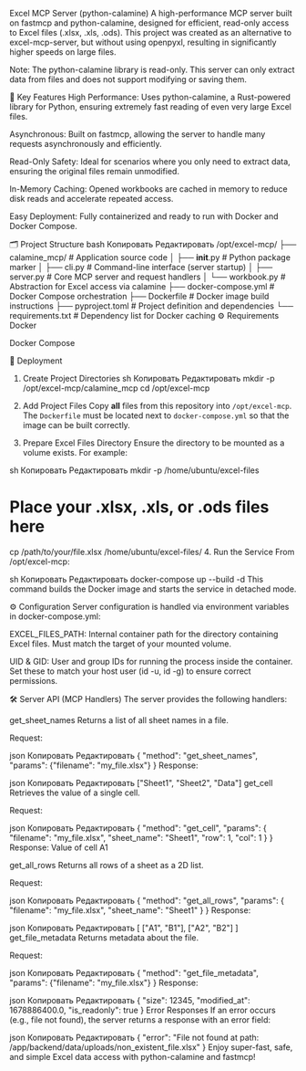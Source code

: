 Excel MCP Server (python-calamine)
A high-performance MCP server built on fastmcp and python-calamine, designed for efficient, read-only access to Excel files (.xlsx, .xls, .ods).
This project was created as an alternative to excel-mcp-server, but without using openpyxl, resulting in significantly higher speeds on large files.

Note:
The python-calamine library is read-only. This server can only extract data from files and does not support modifying or saving them.

🚀 Key Features
High Performance:
Uses python-calamine, a Rust-powered library for Python, ensuring extremely fast reading of even very large Excel files.

Asynchronous:
Built on fastmcp, allowing the server to handle many requests asynchronously and efficiently.

Read-Only Safety:
Ideal for scenarios where you only need to extract data, ensuring the original files remain unmodified.

In-Memory Caching:
Opened workbooks are cached in memory to reduce disk reads and accelerate repeated access.

Easy Deployment:
Fully containerized and ready to run with Docker and Docker Compose.

🗂 Project Structure
bash
Копировать
Редактировать
/opt/excel-mcp/
├── calamine_mcp/           # Application source code
│   ├── __init__.py         # Python package marker
│   ├── cli.py              # Command-line interface (server startup)
│   ├── server.py           # Core MCP server and request handlers
│   └── workbook.py         # Abstraction for Excel access via calamine
├── docker-compose.yml      # Docker Compose orchestration
├── Dockerfile              # Docker image build instructions
├── pyproject.toml          # Project definition and dependencies
└── requirements.txt        # Dependency list for Docker caching
⚙️ Requirements
Docker

Docker Compose

🐳 Deployment
1. Create Project Directories
sh
Копировать
Редактировать
mkdir -p /opt/excel-mcp/calamine_mcp
cd /opt/excel-mcp
2. Add Project Files
Copy **all** files from this repository into `/opt/excel-mcp`.
The `Dockerfile` must be located next to `docker-compose.yml` so that the
image can be built correctly.

3. Prepare Excel Files Directory
Ensure the directory to be mounted as a volume exists. For example:

sh
Копировать
Редактировать
mkdir -p /home/ubuntu/excel-files
# Place your .xlsx, .xls, or .ods files here
cp /path/to/your/file.xlsx /home/ubuntu/excel-files/
4. Run the Service
From /opt/excel-mcp:

sh
Копировать
Редактировать
docker-compose up --build -d
This command builds the Docker image and starts the service in detached mode.

⚙️ Configuration
Server configuration is handled via environment variables in docker-compose.yml:

EXCEL_FILES_PATH:
Internal container path for the directory containing Excel files. Must match the target of your mounted volume.

UID & GID:
User and group IDs for running the process inside the container. Set these to match your host user (id -u, id -g) to ensure correct permissions.

🛠 Server API (MCP Handlers)
The server provides the following handlers:

get_sheet_names
Returns a list of all sheet names in a file.

Request:

json
Копировать
Редактировать
{
  "method": "get_sheet_names",
  "params": {"filename": "my_file.xlsx"}
}
Response:

json
Копировать
Редактировать
["Sheet1", "Sheet2", "Data"]
get_cell
Retrieves the value of a single cell.

Request:

json
Копировать
Редактировать
{
  "method": "get_cell",
  "params": {
    "filename": "my_file.xlsx",
    "sheet_name": "Sheet1",
    "row": 1,
    "col": 1
  }
}
Response:
Value of cell A1

get_all_rows
Returns all rows of a sheet as a 2D list.

Request:

json
Копировать
Редактировать
{
  "method": "get_all_rows",
  "params": {
    "filename": "my_file.xlsx",
    "sheet_name": "Sheet1"
  }
}
Response:

json
Копировать
Редактировать
[
  ["A1", "B1"],
  ["A2", "B2"]
]
get_file_metadata
Returns metadata about the file.

Request:

json
Копировать
Редактировать
{
  "method": "get_file_metadata",
  "params": {"filename": "my_file.xlsx"}
}
Response:

json
Копировать
Редактировать
{
  "size": 12345,
  "modified_at": 1678886400.0,
  "is_readonly": true
}
Error Responses
If an error occurs (e.g., file not found), the server returns a response with an error field:

json
Копировать
Редактировать
{
  "error": "File not found at path: /app/backend/data/uploads/non_existent_file.xlsx"
}
Enjoy super-fast, safe, and simple Excel data access with python-calamine and fastmcp!
